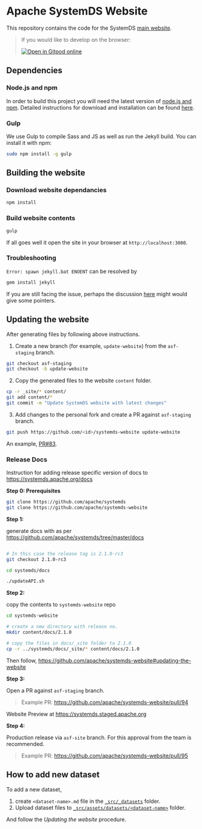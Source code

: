 # Apache SystemDS Website

This repository contains the code for the SystemDS [main website](https://github.com/apache/systemds-website).

> If you would like to develop on the browser:
> 
> [![Open in Gitpod online](https://gitpod.io/button/open-in-gitpod.svg)](https://gitpod.io/#https://github.com/apache/systemds-website)

## Dependencies

### Node.js and npm

In order to build this project you will need the latest version of [node.js and npm](https://nodejs.org/).
Detailed instructions for download and installation can be found [here](https://github.com/nodejs/node#download).

### Gulp

We use Gulp to compile Sass and JS as well as run the Jekyll build. You can install it with npm:

```bash
sudo npm install -g gulp
```

## Building the website

### Download website dependancies

```bash
npm install
```

### Build website contents

```bash
gulp
```

If all goes well it open the site in your browser at `http://localhost:3000`.

### Troubleshooting

`Error: spawn jekyll.bat ENOENT` can be resolved by 

```bash
gem install jekyll
```

If you are still facing the issue, perhaps the discussion
[here](https://github.com/j143/systemds-website/issues/3) might would give some pointers.


## Updating the website

After generating files by following above instructions.

1. Create a new branch (for example, `update-website`) from the `asf-staging` branch.

```bash
git checkout asf-staging
git checkout -b update-website
```

2. Copy the generated files to the website `content` folder.

```bash
cp -r _site/* content/
git add content/*
git commit -m "Update SystemDS website with latest changes"
```

3. Add changes to the personal fork and create a PR against `asf-staging` branch.

```bash
git push https://github.com/<id>/systemds-website update-website
```

An example, [PR#83](https://github.com/apache/systemds-website/pull/83).

### Release Docs

Instruction for adding release specific version of docs to https://systemds.apache.org/docs

**Step 0: Prerequisites**

```sh
git clone https://github.com/apache/systemds
git clone https://github.com/apache/systemds-website
```

**Step 1:** 

generate docs with as per https://github.com/apache/systemds/tree/master/docs

```sh

# In this case the release tag is 2.1.0-rc3
git checkout 2.1.0-rc3

cd systemds/docs

./updateAPI.sh
```

**Step 2:**

copy the contents to `systemds-website` repo

```sh
cd systemds-website

# create a new directory with release no.
mkdir content/docs/2.1.0

# copy the files in docs/_site folder to 2.1.0
cp -r ../systemds/docs/_site/* content/docs/2.1.0
```

Then follow, https://github.com/apache/systemds-website#updating-the-website

**Step 3:**

Open a PR against `asf-staging` branch.

> Example PR: https://github.com/apache/systemds-website/pull/94

Website Preview at https://systemds.staged.apache.org

**Step 4:**

Production release via `asf-site` branch. For this approval from the
team is recommended.

> Example PR: https://github.com/apache/systemds-website/pull/95


## How to add new dataset

To add a new dataset,

1. create `<dataset-name>.md` file in the [`_src/_datasets`](_src/_datasets) folder.
2. Upload dataset files to [`_src/assets/datasets/<dataset-name>`](_src/assets/datasets) folder.

And follow the _Updating the website_ procedure.
